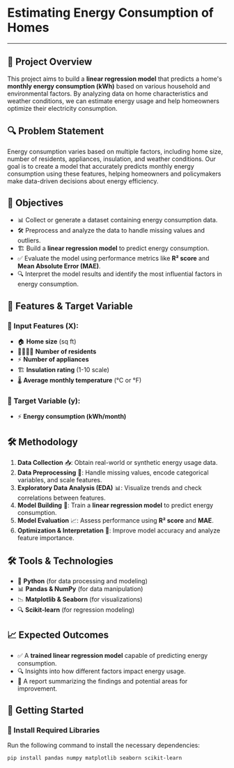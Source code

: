 # Estimating Energy Consumption of Homes 
---------------------------------------------------------------

## 📌 Project Overview
This project aims to build a **linear regression model** that predicts a home's **monthly energy consumption (kWh)** based on various household and environmental factors. By analyzing data on home characteristics and weather conditions, we can estimate energy usage and help homeowners optimize their electricity consumption.

## 🔍 Problem Statement
Energy consumption varies based on multiple factors, including home size, number of residents, appliances, insulation, and weather conditions. Our goal is to create a model that accurately predicts monthly energy consumption using these features, helping homeowners and policymakers make data-driven decisions about energy efficiency.

## 🎯 Objectives
- 📊 Collect or generate a dataset containing energy consumption data.
- 🛠️ Preprocess and analyze the data to handle missing values and outliers.
- 🏗️ Build a **linear regression model** to predict energy consumption.
- ✅ Evaluate the model using performance metrics like **R² score** and **Mean Absolute Error (MAE)**.
- 🔍 Interpret the model results and identify the most influential factors in energy consumption.

## 📌 Features & Target Variable

### 🔹 Input Features (X):
- 🏠 **Home size** (sq ft)
- 👨‍👩‍👧‍👦 **Number of residents**
- ⚡ **Number of appliances**
- 🏗️ **Insulation rating** (1-10 scale)
- 🌡️ **Average monthly temperature** (°C or °F)

### 🎯 Target Variable (y):
- ⚡ **Energy consumption (kWh/month)**

## 🛠️ Methodology
1. **Data Collection** 📥: Obtain real-world or synthetic energy usage data.
2. **Data Preprocessing** 🧹: Handle missing values, encode categorical variables, and scale features.
3. **Exploratory Data Analysis (EDA)** 📊: Visualize trends and check correlations between features.
4. **Model Building** 🤖: Train a **linear regression model** to predict energy consumption.
5. **Model Evaluation** 📈: Assess performance using **R² score** and **MAE**.
6. **Optimization & Interpretation** 🔬: Improve model accuracy and analyze feature importance.

## 🛠️ Tools & Technologies
- 🐍 **Python** (for data processing and modeling)
- 📊 **Pandas & NumPy** (for data manipulation)
- 📉 **Matplotlib & Seaborn** (for visualizations)
- 🔍 **Scikit-learn** (for regression modeling)

## 📈 Expected Outcomes
- ✅ A **trained linear regression model** capable of predicting energy consumption.
- 🔍 Insights into how different factors impact energy usage.
- 📑 A report summarizing the findings and potential areas for improvement.

## 🚀 Getting Started

### 🔹 Install Required Libraries
Run the following command to install the necessary dependencies:

```bash
pip install pandas numpy matplotlib seaborn scikit-learn
